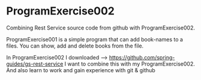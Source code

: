 # ProgramExercise002
Combining Rest Service source code from github with ProgramExercise002.

ProgramExercise001 is a simple program that can add book-names to a files.
You can show, add and delete books from the file.

In ProgramExercise002 I downloaded --> https://github.com/spring-guides/gs-rest-service
I want to combine this with my ProgramExercise002. And also learn to work and gain experience with git & github
